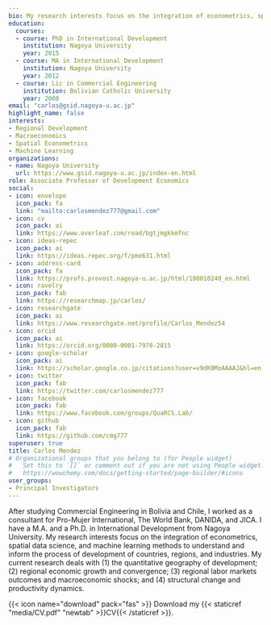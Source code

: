 ```yaml
---
bio: My research interests focus on the integration of econometrics, spatial data science, and machine learning methods to understand and inform the process of development of countries, regions, and industries.
education:
  courses:
  - course: PhD in International Development
    institution: Nagoya University
    year: 2015
  - course: MA in International Development
    institution: Nagoya University
    year: 2012
  - course: Lic in Commercial Engineering
    institution: Bolivian Catholic University
    year: 2008
email: "carlos@gsid.nagoya-u.ac.jp"
highlight_name: false
interests:
- Regional Development
- Macroeconomics
- Spatial Econometrics
- Machine Learning
organizations:
- name: Nagoya University
  url: https://www.gsid.nagoya-u.ac.jp/index-en.html
role: Associate Professor of Development Economics
social:
- icon: envelope
  icon_pack: fa
  link: "mailto:carlosmendez777@gmail.com"  
- icon: cv
  icon_pack: ai
  link: https://www.overleaf.com/read/bgtjmgkkmfnc
- icon: ideas-repec
  icon_pack: ai
  link: https://ideas.repec.org/f/pme631.html
- icon: address-card
  icon_pack: fa
  link: https://profs.provost.nagoya-u.ac.jp/html/100010240_en.html
- icon: ravelry
  icon_pack: fab
  link: https://researchmap.jp/carlos/
- icon: researchgate
  icon_pack: ai
  link: https://www.researchgate.net/profile/Carlos_Mendez54
- icon: orcid
  icon_pack: ai
  link: https://orcid.org/0000-0001-7978-2815
- icon: google-scholar
  icon_pack: ai
  link: https://scholar.google.co.jp/citations?user=v9dK0MoAAAAJ&hl=en
- icon: twitter
  icon_pack: fab
  link: https://twitter.com/carlosmendez777
- icon: facebook
  icon_pack: fab
  link: https://www.facebook.com/groups/QuaRCS.Lab/
- icon: github
  icon_pack: fab
  link: https://github.com/cmg777
superuser: true
title: Carlos Mendez
# Organizational groups that you belong to (for People widget)
#   Set this to `[]` or comment out if you are not using People widget.
#   https://wowchemy.com/docs/getting-started/page-builder/#icons
user_groups:
- Principal Investigators
---
```


After studying Commercial Engineering in Bolivia and Chile, I worked as a consultant for Pro-Mujer International, The World Bank, DANIDA, and JICA. I have a M.A. and a Ph.D. in International Development from Nagoya University. My research interests focus on the integration of econometrics, spatial data science, and machine learning methods to understand and inform the process of development of countries, regions, and industries. My current research deals with (1) the quantitative geography of development; (2) regional economic growth and convergence; (3) regional labor markets outcomes and macroeconomic shocks; and (4) structural change and productivity dynamics.

{{< icon name="download" pack="fas" >}} Download my {{< staticref "media/CV.pdf" "newtab" >}}CV{{< /staticref >}}.
